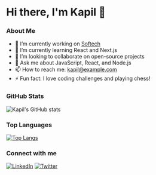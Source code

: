 # Hi there, I'm Kapil 👋

### About Me
- 🔭 I’m currently working on [Softech](https://softech.com)
- 🌱 I’m currently learning React and Next.js
- 👯 I’m looking to collaborate on open-source projects
- 💬 Ask me about JavaScript, React, and Node.js
- 📫 How to reach me: [kapil@example.com](mailto:kapil@example.com)
- ⚡ Fun fact: I love coding challenges and playing chess!

### GitHub Stats
![Kapil's GitHub stats](https://github-readme-stats.vercel.app/api?username=kapil123&show_icons=true&theme=radical)

### Top Languages
[![Top Langs](https://github-readme-stats.vercel.app/api/top-langs/?username=kapil123&layout=compact&theme=radical)](https://github.com/kapil123/github-readme-stats)

### Connect with me
[![LinkedIn](https://img.shields.io/badge/-LinkedIn-blue?style=flat&logo=Linkedin&logoColor=white)](https://linkedin.com/in/kapil123)
[![Twitter](https://img.shields.io/badge/-Twitter-blue?style=flat&logo=Twitter&logoColor=white)](https://twitter.com/kapil123)
